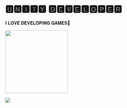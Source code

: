 <h1>🆄🅽🅸🆃🆈 🅳🅴🆅🅴🅻🅾🅿🅴🆁 </h1>

𝐈 𝐋𝐎𝐕𝐄 𝐃𝐄𝐕𝐄𝐋𝐎𝐏𝐈𝐍𝐆 𝐆𝐀𝐌𝐄𝐒🚀 
</br>

  <img width="200" height="200" src="https://media2.giphy.com/media/iEvaIUPEKIRJSH4ghJ/giphy.gif?cid=ecf05e47qoom4et9bhn699kncyt7s74525zzciy2tjuyedkj&rid=giphy.gif" alt="" border="0">

![](https://komarev.com/ghpvc/?username=iremsevim)
  
